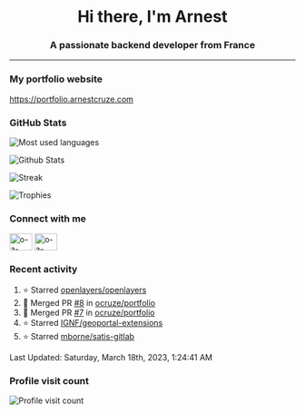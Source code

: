 <h1 align="center">Hi there, I'm Arnest</h1>
<h3 align="center">A passionate backend developer from France</h3>

---

### My portfolio website

https://portfolio.arnestcruze.com

### GitHub Stats

![Most used languages](https://github-readme-stats.vercel.app/api/top-langs/?username=ocruze&langs_count=10&layout=compact&hide=tsql)

![Github Stats](https://github-readme-stats.vercel.app/api?username=ocruze&count_private=true&show_icons=true&title_color=fff&text_color=fff&bg_color=30,36d1dc,904e95)

![Streak](https://github-readme-streak-stats.herokuapp.com/?user=ocruze&)

![Trophies](https://github-profile-trophy.vercel.app/?username=ocruze)

### Connect with me

<p align="left">
  <a href="mailto:o.cruze@live.com" target="blank"><img align="center" src="https://upload.wikimedia.org/wikipedia/commons/d/df/Microsoft_Office_Outlook_%282018%E2%80%93present%29.svg" alt="o-a-cruze" height="30" width="40" /></a>
  <a href="https://linkedin.com/in/o-a-cruze" target="blank"><img align="center" src="https://raw.githubusercontent.com/rahuldkjain/github-profile-readme-generator/master/src/images/icons/Social/linked-in-alt.svg" alt="o-a-cruze" height="30" width="40" /></a>
</p>

### Recent activity

<!--RECENT_ACTIVITY:start-->
1. ⭐ Starred [openlayers/openlayers](https://github.com/openlayers/openlayers)
2. 🎉 Merged PR [#8](https://github.com/ocruze/portfolio/pull/8) in [ocruze/portfolio](https://github.com/ocruze/portfolio)
3. 🎉 Merged PR [#7](https://github.com/ocruze/portfolio/pull/7) in [ocruze/portfolio](https://github.com/ocruze/portfolio)
4. ⭐ Starred [IGNF/geoportal-extensions](https://github.com/IGNF/geoportal-extensions)
5. ⭐ Starred [mborne/satis-gitlab](https://github.com/mborne/satis-gitlab)
<!--RECENT_ACTIVITY:end-->

<!--RECENT_ACTIVITY:last_update-->
Last Updated: Saturday, March 18th, 2023, 1:24:41 AM
<!--RECENT_ACTIVITY:last_update_end-->

### Profile visit count

![Profile visit count](https://profile-counter.glitch.me/ocruze/count.svg)
